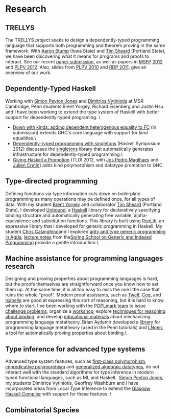 Research
========

TRELLYS
-------

The TRELLYS project seeks to design a dependently-typed
programming language that supports both programming and theorem proving
in the same framework. With [Aaron
Stump](http://homepage.cs.uiowa.edu/%7Eastump/) (Iowa State) and [Tim
Sheard](http://web.cecs.pdx.edu/%7Esheard/) (Portland State), we have
been discovering what it means for programs and proofs to interact. See
our recent [paper submission](papers/modal.pdf), as well as papers in
[MSFP](http://www.seas.upenn.edu/%7Esweirich/papers/msfp12log.pdf)
[2012](http://www.seas.upenn.edu/%7Esweirich/papers/msfp12prog.pdf) and
[PLPV
2012](http://www.seas.upenn.edu/%7Esweirich/papers/plpv2012genreccbv.pdf).
Also, slides from [PLPV 2010](talks/TrellysPLPV.pdf) and [RDP
2011](talks/tlca-2011.pdf), give an overview of our work. 


Dependently-Typed Haskell
-------------------------

 Working with [Simon Peyton
Jones](http://research.microsoft.com/en-us/people/simonpj/) and [Dimitrios
Vytiniotis](http://research.microsoft.com/en-us/people/dimitris/) at MSR
Cambridge, Penn students Brent Yorgey, Richard Eisenberg and Justin Hsu and I
have been working to extend the type system of Haskell with better support for
dependently-typed programing. \

-   [Down with kinds: adding dependent heterogenous equality to
    FC](papers/nokinds-extended.pdf) (in submission) extends GHC's core
    language with support for kind equalities.\
-   [Dependently-typed programming with
    singletons](http://www.cis.upenn.edu/%7Eeir/papers/2012/singletons/paper.pdf)
    (Haskell Symposium 2012) discusses the
    [singletons](http://hackage.haskell.org/package/singletons) library
    that automatically generates infrastructure for dependently-typed
    programming.\
-   [Giving Haskell a Promotion](papers/tldi12.pdf) (TLDI 2012, with
    [Jos Pedro Maglhaes](http://dreixel.net/) and [Julien
    Cretin](http://gallium.inria.fr/%7Ejcretin/)) adds kind polymorphism
    and datatype promotion to GHC.

Type-directed programming
------------------------

Defining functions via type information cuts down on boilerplate programming
as many operations may be defined once, for all types of data. With my student
[Brent Yorgey](http://www.cis.upenn.edu/%7Ebyorgey/) and collaborator [Tim
Sheard](http://web.cecs.pdx.edu/%7Esheard/) (Portland State), I developed
[Unbound](http://hackage.haskell.org/package/unbound/), a
[Haskell](http://www.haskell.org/ghc/) library for declaratively specifying
binding structure and automatically generating free variable,
alpha-equivalence and substitution functions. This library is built using
[RepLib](http://hackage.haskell.org/package/RepLib/), an expressive library
that I developed for generic programming in Haskell. My student [Chris
Casinghino](http://www.seas.upenn.edu/%7Eccasin/)and I explored [arity and
type generic programming in
Agda](http://www.seas.upenn.edu/%7Esweirich/papers/aritygen.pdf), [lecture
notes](http://www.seas.upenn.edu/%7Esweirich/ssgip/) from the[Spring School on
Generic and Indexed
Programming](http://www.comlab.ox.ac.uk/projects/gip/school.html) provide a
gentle introduction.\
     

Machine assistance for programming languages research
------------------------------------------------------

Designing and proving properties about programming languages is hard, but the
proofs themselves are straightforward once you know how to set them up. At the
same time, it is all too easy to miss the one little case that ruins the whole
"proof". Modern proof assistants, such as
[Twelf](http://www.cs.cmu.edu/%7Etwelf/), [Coq](http://coq.inria.fr/), and
[Isabelle](http://www.cl.cam.ac.uk/Research/HVG/Isabelle/) are good at
expressing this sort of reasoning, but it is hard to know where to start. I've
been working with the [POPLmark
team](http://www.cis.upenn.edu/proj/plclub/mmm/) to issue [challenge
problems](http://www.cis.upenn.edu/proj/plclub/mmm/), organize a
[workshop](http://www.seas.upenn.edu/%7Esweirich/wmm/), explore [techniques
for reasoning about
binding](http://www.seas.upenn.edu/%7Esweirich/papers/nominal-coq/), and
develop [educational
materials](http://www.seas.upenn.edu/%7Esweirich/cis700/f06/) about
mechanizing programming language metatheory. Brian Aydemir developed a
[library](http://www.cis.upenn.edu/%7Eplclub/metalib/) for programming
language metatheory (used in the Penn tutorials) and
[LNgen](http://www.cis.upenn.edu/%7Ebaydemir/papers/lngen/), a tool for
automatically proving properties about binding.\

Type inference for advanced type systems
---------------------------------------- 

Advanced type system features, such as [first-class
polymorphism](papers/putting.pdf), [impredicative
polymorphism](http://www.seas.upenn.edu/%7Esweirich/papers/icfp08.pdf) and
[generalized algebraic
datatypes](http://www.seas.upenn.edu/%7Esweirich/papers/gadt.pdf), do not
interact well with the standard algorithms for type inference in modern typed
functional languages, such as ML and Haskell.   [Simon Peyton
Jones](http://research.microsoft.com/%7Esimonpj/), my students Dimitrios
Vytiniotis, Geoffrey Washburn and I have incorporated ideas from Local Type
Inference to extend the [Glasgow Haskell
Compiler](http://www.haskell.org/ghc/) with support for these features. \

Combinatorial Species
---------------------

